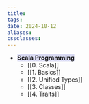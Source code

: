 ```yaml
---
title: 
tags: 
date: 2024-10-12
aliases: 
cssclasses:
---
```

- <span style="background:rgba(74, 82, 199, 0.2)">**Scala Programming**</span>
	- [[0. Scala]]
	- [[1. Basics]]
	- [[2. Unified Types]]
	- [[3. Classes]]
	- [[4. Traits]]
